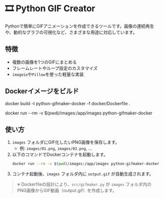 # 🎞️ Python GIF Creator

Pythonで簡単にGIFアニメーションを作成できるツールです。画像の連続再生や、動的なグラフの可視化など、さまざまな用途に対応しています。

## 特徴
- 複数の画像を1つのGIFにまとめる
- フレームレートやループ設定のカスタマイズ
- `imageio`や`Pillow`を使った軽量な実装


## Dockerイメージをビルド
docker build -t python-gifmaker-docker -f docker/Dockerfile .

docker run --rm -v $(pwd)/images:/app/images python-gifmaker-docker

## 使い方

1. `images` フォルダにGIF化したいPNG画像を保存します。
	- 例: `images/01.png`, `images/02.png`, ...
2. 以下のコマンドでDockerコンテナを起動します。
	```sh
	docker run --rm -v $(pwd)/images:/app/images python-gifmaker-docker
	```
3. コンテナ起動後、`images` フォルダ内に `output.gif` が自動生成されます。

> ※ Dockerfileの設計により、`src/gifmaker.py` が `images` フォルダ内のPNG画像からGIF動画（output.gif）を作成します。


